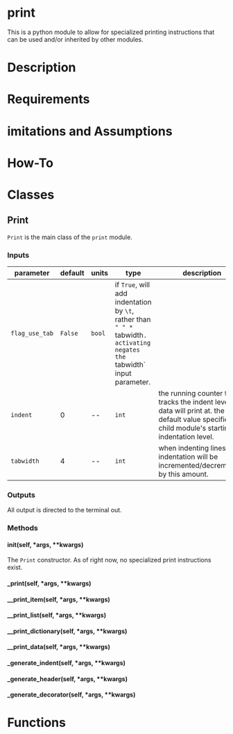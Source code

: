 # **print**

This is a python module to allow for specialized printing instructions that can be used and/or inherited by other modules.

# **Description**

# **Requirements**

# **imitations and Assumptions**

# **How-To**

# **Classes**

## **Print**

`Print` is the main class of the `print` module.

### **Inputs**

| parameter | default | units | type |description |
|-----------|---------|-------|------|------------|
| `flag_use_tab` | `False` | `bool` | if `True`, will add indentation by `\t`, rather than `" " * `tabwidth`. activating negates the `tabwidth` input parameter. |
| `indent` | 0 | -- | `int` | the running counter that tracks the indent level that data will print at. the default value specifies the child module's starting indentation level. |
| `tabwidth` | 4 | -- | `int` | when indenting lines, the indentation will be incremented/decremented by this amount. |

### **Outputs**

All output is directed to the terminal out.

### **Methods**

#### **__init__(self, \*args, \*\*kwargs)**

The `Print` constructor. As of right now, no specialized print instructions exist.

#### **_print(self, \*args, \*\*kwargs)**

#### **__print_item(self, \*args, \*\*kwargs)**

#### **__print_list(self, \*args, \*\*kwargs)**

#### **__print_dictionary(self, \*args, \*\*kwargs)**

#### **__print_data(self, \*args, \*\*kwargs)**

#### **_generate_indent(self, \*args, \*\*kwargs)**

#### **_generate_header(self, \*args, \*\*kwargs)**

#### **_generate_decorator(self, \*args, \*\*kwargs)**

# **Functions**
